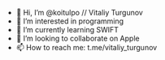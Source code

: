 - 👋 Hi, I’m @koitulpo // Vitaliy Turgunov
- 👀 I’m interested in programming
- 🌱 I’m currently learning SWIFT
- 💞️ I’m looking to collaborate on Apple
- 📫 How to reach me: t.me/vitaliy_turgunov

<!---
koitulpo/koitulpo is a ✨ special ✨ repository because its `README.md` (this file) appears on your GitHub profile.
You can click the Preview link to take a look at your changes.
--->
